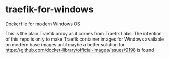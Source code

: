 # traefik-for-windows
Dockerfile for modern Windows OS

This is the plain Traefik proxy as it comes from Traefik Labs. The intention of this repo is only to make Traefik container images for Windows available on modern base images until maybe a better solution for https://github.com/docker-library/official-images/issues/9198 is found 
